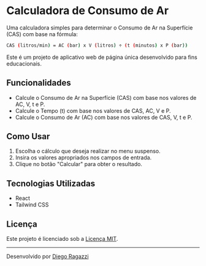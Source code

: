 # Calculadora de Consumo de Ar

Uma calculadora simples para determinar o Consumo de Ar na Superfície (CAS) com base na fórmula:

```bash
CAS (litros/min) = AC (bar) x V (litros) ÷ (t (minutos) x P (bar))
```


Este é um projeto de aplicativo web de página única desenvolvido para fins educacionais.

## Funcionalidades

- Calcule o Consumo de Ar na Superfície (CAS) com base nos valores de AC, V, t e P.
- Calcule o Tempo (t) com base nos valores de CAS, AC, V e P.
- Calcule o Consumo de Ar (AC) com base nos valores de CAS, V, t e P.

## Como Usar

1. Escolha o cálculo que deseja realizar no menu suspenso.
2. Insira os valores apropriados nos campos de entrada.
3. Clique no botão "Calcular" para obter o resultado.

## Tecnologias Utilizadas

- React
- Tailwind CSS

## Licença

Este projeto é licenciado sob a [Licença MIT](LICENSE).

---

Desenvolvido por [Diego Ragazzi](https://github.com/ragazzid)
